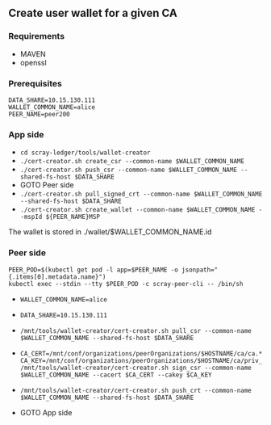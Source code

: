 ## Create user wallet for a given CA

### Requirements
  * MAVEN
  * openssl


### Prerequisites

``DATA_SHARE=10.15.130.111 ``  
``WALLET_COMMON_NAME=alice``  
``PEER_NAME=peer200``  

### App side

* ``cd scray-ledger/tools/wallet-creator``
* ``./cert-creator.sh create_csr --common-name $WALLET_COMMON_NAME``
* ``./cert-creator.sh push_csr --common-name $WALLET_COMMON_NAME --shared-fs-host $DATA_SHARE``
* GOTO Peer side
* ``./cert-creator.sh pull_signed_crt --common-name $WALLET_COMMON_NAME --shared-fs-host $DATA_SHARE``
* ``./cert-creator.sh create_wallet --common-name $WALLET_COMMON_NAME --mspId ${PEER_NAME}MSP``

The wallet is stored in ./wallet/$WALLET_COMMON_NAME.id

### Peer side
```
PEER_POD=$(kubectl get pod -l app=$PEER_NAME -o jsonpath="{.items[0].metadata.name}")
kubectl exec --stdin --tty $PEER_POD -c scray-peer-cli -- /bin/sh
```

* ``WALLET_COMMON_NAME=alice``
* ``DATA_SHARE=10.15.130.111``
* ``/mnt/tools/wallet-creator/cert-creator.sh pull_csr --common-name $WALLET_COMMON_NAME --shared-fs-host $DATA_SHARE``

* ```
  CA_CERT=/mnt/conf/organizations/peerOrganizations/$HOSTNAME/ca/ca.*.pem
  CA_KEY=/mnt/conf/organizations/peerOrganizations/$HOSTNAME/ca/priv_sk
  /mnt/tools/wallet-creator/cert-creator.sh sign_csr --common-name $WALLET_COMMON_NAME --cacert $CA_CERT --cakey $CA_KEY
  ```

* ``/mnt/tools/wallet-creator/cert-creator.sh push_crt --common-name $WALLET_COMMON_NAME --shared-fs-host $DATA_SHARE``
* GOTO App side
